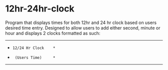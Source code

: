 # 12hr-24hr-clock
Program that displays times for both 12hr and 24 hr clock based on users desired time entry.
Designed to allow users to add either second, minute or hour and displays 2 clocks formatted as such:

*************************
*     12/24 Hr Clock    *
*      (Users Time)     *
*************************
